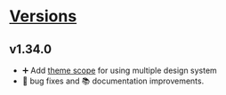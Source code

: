 # [Versions](https://github.com/Tracktor/design-system/releases)

## v1.34.0
- ➕ Add [theme scope](https://mui.com/material-ui/guides/styled-engine/#theme-scoping) for using multiple design system
- 🐛 bug fixes and 📚 documentation improvements.
